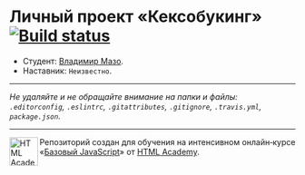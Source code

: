 # Личный проект «Кексобукинг» [![Build status][travis-image]][travis-url]

* Студент: [Владимир Мазо](https://up.htmlacademy.ru/javascript/10/user/231833).
* Наставник: `Неизвестно`.

---

_Не удаляйте и не обращайте внимание на папки и файлы:_<br>
_`.editorconfig`, `.eslintrc`, `.gitattributes`, `.gitignore`, `.travis.yml`, `package.json`._

---

<a href="https://htmlacademy.ru/intensive/javascript"><img align="left" width="50" height="50" title="HTML Academy" src="https://up.htmlacademy.ru/static/img/intensive/javascript/logo-for-github.svg"></a>

Репозиторий создан для обучения на интенсивном онлайн‑курсе «[Базовый JavaScript](https://htmlacademy.ru/intensive/javascript)» от [HTML Academy](https://htmlacademy.ru).

[travis-image]: https://travis-ci.org/htmlacademy-javascript/231833-keksobooking.svg?branch=master
[travis-url]: https://travis-ci.org/htmlacademy-javascript/231833-keksobooking
